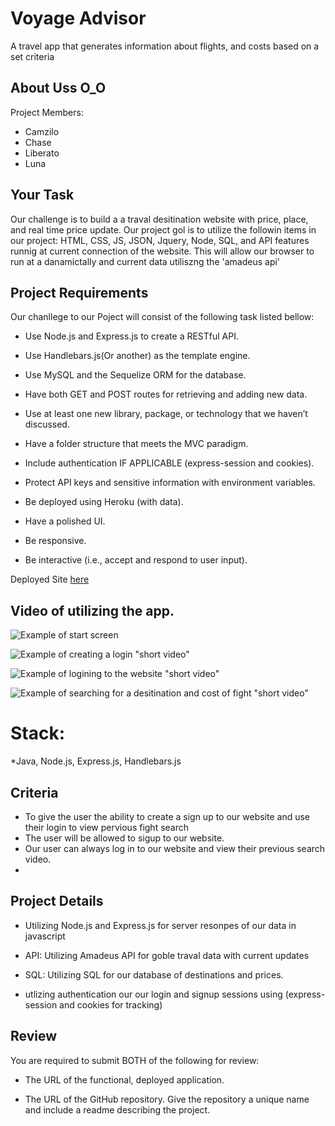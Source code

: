 # Voyage Advisor
A travel app that generates information about flights, and costs based on a set criteria

## About Uss O_O
Project Members: 
* Camzilo 
* Chase
* Liberato
* Luna

## Your Task

 Our challenge is to build a a traval desitination website with price, place, and real time price update. Our project gol is to utilize the followin items in our project: HTML, CSS, JS, JSON, Jquery, Node, SQL, and API features runnig at current connection of the website. This will allow our browser to run at a danamictally and current data utiliszng the 'amadeus api'

 ## Project Requirements
 Our chanllege to our Poject will consist of the following task listed bellow:

 * Use Node.js and Express.js to create a RESTful API.

* Use Handlebars.js(Or another) as the template engine.

* Use MySQL and the Sequelize ORM for the database.

* Have both GET and POST routes for retrieving and adding new data.

* Use at least one new library, package, or technology that we haven’t discussed.

* Have a folder structure that meets the MVC paradigm.

* Include authentication IF APPLICABLE (express-session and cookies).

* Protect API keys and sensitive information with environment variables.

* Be deployed using Heroku (with data).

* Have a polished UI.

* Be responsive.

* Be interactive (i.e., accept and respond to user input).

Deployed Site [here]()

## Video of utilizing the app.

![Example of start screen]()

![Example of creating a login "short video"]()

![Example of logining to the website "short video"]()

![Example of searching for a desitination and cost of fight "short video"]()

# Stack:
*Java, Node.js, Express.js, Handlebars.js



## Criteria
* To give the user the ability to create a sign up to our website and use their login to view pervious fight search
* The user will be allowed to sigup to our website.
* Our user can always log in to our website and view their previous search video.
* 

## Project Details

* Utilizing Node.js and Express.js for server resonpes of our data in javascript

* API: Utilizing Amadeus API for goble traval data with current updates
  
* SQL: Utilizing SQL for our database of destinations and prices.
  
* utlizing authentication our our login and signup sessions using (express-session and cookies for tracking)
  


## Review

You are required to submit BOTH of the following for review:

* The URL of the functional, deployed application.

* The URL of the GitHub repository. Give the repository a unique name and include a readme describing the project.
